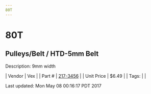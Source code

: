```yaml
---
80T
---
```

# 80T
## Pulleys/Belt / HTD-5mm Belt
Description: 	9mm width 

| Vendor | Vex | 
| Part # | [217-3456](http://www.vexrobotics.com/vexpro/motion/belts-and-pulleys/htdbelts9.html) | 
| Unit Price | $6.49 | 
| Tags: |  | 

Last updated: Mon May 08 00:16:17 PDT 2017
